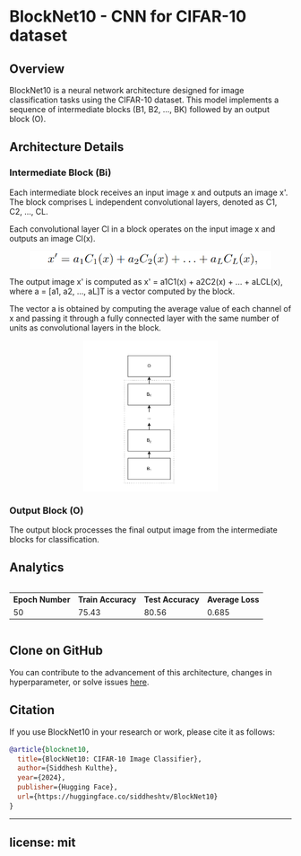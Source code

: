 # BlockNet10 - CNN for CIFAR-10 dataset

## Overview

BlockNet10 is a neural network architecture designed for image classification tasks using the CIFAR-10 dataset. This model implements a sequence of intermediate blocks (B1, B2, ..., BK) followed by an output block (O).

## Architecture Details

### Intermediate Block (Bi)

Each intermediate block receives an input image x and outputs an image x'. The block comprises L independent convolutional layers, denoted as C1, C2, ..., CL.

Each convolutional layer Cl in a block operates on the input image x and outputs an image Cl(x).

<div style="display: flex; justify-content: center;">
  <img src="figures/eq1.png" alt="Equation 1" />
</div>

The output image x' is computed as x' = a1C1(x) + a2C2(x) + ... + aLCL(x), where a = [a1, a2, ..., aL]T is a vector computed by the block.

The vector a is obtained by computing the average value of each channel of x and passing it through a fully connected layer with the same number of units as convolutional layers in the block.

<div style="display: flex; justify-content: center;">
  <img src="figures/fig1.png" alt="Figure 1" />
</div>

### Output Block (O)

The output block processes the final output image from the intermediate blocks for classification.

## Analytics

<div style="display: flex; justify-content: center; align-items: center;">
  <table>
    <tr>
      <th>Epoch Number</th>
      <th>Train Accuracy</th>
      <th>Test Accuracy</th>
      <th>Average Loss</th>
    </tr>
    <tr>
      <td>50</td>
      <td>75.43</td>
      <td>80.56</td>
      <td>0.685</td>
    </tr>
  </table>
</div>

## Clone on GitHub

You can contribute to the advancement of this architecture, changes in hyperparameter, or solve issues <a href="https://github.com/siddheshtv/cifar10" target="_blank">here</a>.

## Citation

If you use BlockNet10 in your research or work, please cite it as follows:

```bibtex
@article{blocknet10,
  title={BlockNet10: CIFAR-10 Image Classifier},
  author={Siddhesh Kulthe},
  year={2024},
  publisher={Hugging Face},
  url={https://huggingface.co/siddheshtv/BlockNet10}
}
```

---

## license: mit
